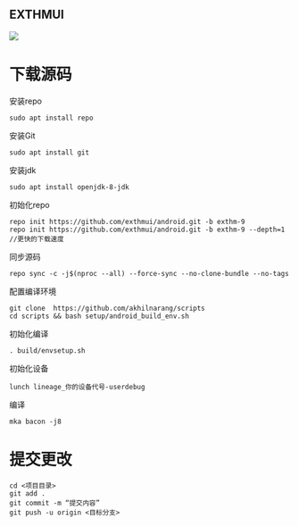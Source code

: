 ## EXTHMUI
![](logo.jpg)


# 下载源码

安装repo
```
sudo apt install repo
```

安装Git
```
sudo apt install git
```
安装jdk
```
sudo apt install openjdk-8-jdk
```
初始化repo
```
repo init https://github.com/exthmui/android.git -b exthm-9
repo init https://github.com/exthmui/android.git -b exthm-9 --depth=1  //更快的下载速度
```
同步源码
```
repo sync -c -j$(nproc --all) --force-sync --no-clone-bundle --no-tags
```
配置编译环境
```
git clone  https://github.com/akhilnarang/scripts 
cd scripts && bash setup/android_build_env.sh
```
初始化编译
```
. build/envsetup.sh
```
初始化设备
```
lunch lineage_你的设备代号-userdebug
```
编译
```
mka bacon -j8
```
# 提交更改
```
cd <项目目录>
git add .
git commit -m “提交内容”
git push -u origin <目标分支>
```
